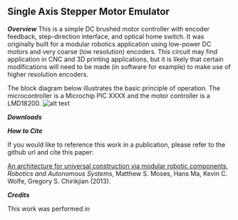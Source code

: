 ## Single Axis Stepper Motor Emulator

**_Overview_**
This is a simple DC brushed motor controller with encoder feedback, step-direction interface, and optical home switch. It was originally built for a modular robotics application using low-power DC motors and very coarse (low resolution) encoders. This circuit may find application in CNC and 3D printing applications, but it is likely that certain modifications will need to be made (in software for example) to make use of higher resolution encoders. 

The block diagram below illustrates the basic principle of operation. The microcontroller is a Microchip PIC XXXX and the motor controller is a LMD18200.
![alt text](https://raw2.github.com/mattmoses/SingleAxisEmulator/master/blockDiagram.png)


**_Downloads_**


**_How to Cite_**

If you would like to reference this work in a publication, please refer to the github url and cite this paper:

[An architecture for universal construction via modular robotic components](http://dx.doi.org/10.1016/j.robot.2013.08.005), *Robotics and Autonomous Systems*, Matthew S. Moses, Hans Ma, Kevin C. Wolfe, Gregory S. Chirikjian (2013).

**_Credits_**

This work was performed in 


